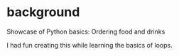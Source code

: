 # background
Showcase of Python basics: Ordering food and drinks


I had fun creating this while learning the basics of loops.
